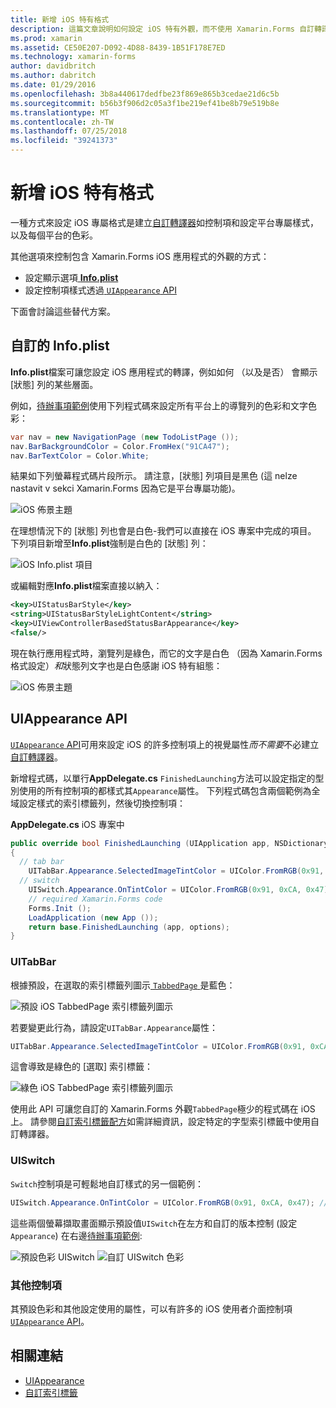 ```yaml
---
title: 新增 iOS 特有格式
description: 這篇文章說明如何設定 iOS 特有外觀，而不使用 Xamarin.Forms 自訂轉譯器。
ms.prod: xamarin
ms.assetid: CE50E207-D092-4D88-8439-1B51F178E7ED
ms.technology: xamarin-forms
author: davidbritch
ms.author: dabritch
ms.date: 01/29/2016
ms.openlocfilehash: 3b8a440617dedfbe23f869e865b3cedae21d6c5b
ms.sourcegitcommit: b56b3f906d2c05a3f1be219ef41be8b79e519b8e
ms.translationtype: MT
ms.contentlocale: zh-TW
ms.lasthandoff: 07/25/2018
ms.locfileid: "39241373"
---
```

# <a name="adding-ios-specific-formatting"></a>新增 iOS 特有格式

一種方式來設定 iOS 專屬格式是建立[自訂轉譯器](~/xamarin-forms/app-fundamentals/custom-renderer/index.md)如控制項和設定平台專屬樣式，以及每個平台的色彩。

其他選項來控制包含 Xamarin.Forms iOS 應用程式的外觀的方式：

* 設定顯示選項[ **Info.plist**](#info-plist)
* 設定控制項樣式透過[ `UIAppearance` API](#uiappearance)

下面會討論這些替代方案。

<a name="info-plist"/>

## <a name="customizing-infoplist"></a>自訂的 Info.plist

**Info.plist**檔案可讓您設定 iOS 應用程式的轉譯，例如如何 （以及是否） 會顯示 [狀態] 列的某些層面。

例如，[待辦事項範例](https://developer.xamarin.com/samples/xamarin-forms/Todo/)使用下列程式碼來設定所有平台上的導覽列的色彩和文字色彩：

```csharp
var nav = new NavigationPage (new TodoListPage ());
nav.BarBackgroundColor = Color.FromHex("91CA47");
nav.BarTextColor = Color.White;
```

結果如下列螢幕程式碼片段所示。 請注意，[狀態] 列項目是黑色 (這 nelze nastavit v sekci Xamarin.Forms 因為它是平台專屬功能)。

![](theme-images/status-default-sml.png "iOS 佈景主題")

在理想情況下的 [狀態] 列也會是白色-我們可以直接在 iOS 專案中完成的項目。 下列項目新增至**Info.plist**強制是白色的 [狀態] 列：

![](theme-images/info-plist.png "iOS Info.plist 項目")

或編輯對應**Info.plist**檔案直接以納入：

```xml
<key>UIStatusBarStyle</key>
<string>UIStatusBarStyleLightContent</string>
<key>UIViewControllerBasedStatusBarAppearance</key>
<false/>
```

現在執行應用程式時，瀏覽列是綠色，而它的文字是白色 （因為 Xamarin.Forms 格式設定）*和*狀態列文字也是白色感謝 iOS 特有組態：

![](theme-images/status-white-sml.png "iOS 佈景主題")

<a name="uiappearance"/>

## <a name="uiappearance-api"></a>UIAppearance API

[ `UIAppearance` API](~/ios/user-interface/ios-ui/introduction-to-the-appearance-api.md)可用來設定 iOS 的許多控制項上的視覺屬性*而不需要*不必建立[自訂轉譯器](~/xamarin-forms/app-fundamentals/custom-renderer/index.md)。

新增程式碼，以單行**AppDelegate.cs** `FinishedLaunching`方法可以設定指定的型別使用的所有控制項的都樣式其`Appearance`屬性。 下列程式碼包含兩個範例為全域設定樣式的索引標籤列，然後切換控制項：

**AppDelegate.cs** iOS 專案中

```csharp
public override bool FinishedLaunching (UIApplication app, NSDictionary options)
{
  // tab bar
    UITabBar.Appearance.SelectedImageTintColor = UIColor.FromRGB(0x91, 0xCA, 0x47); // green
  // switch
    UISwitch.Appearance.OnTintColor = UIColor.FromRGB(0x91, 0xCA, 0x47); // green
    // required Xamarin.Forms code
    Forms.Init ();
    LoadApplication (new App ());
    return base.FinishedLaunching (app, options);
}
```

### <a name="uitabbar"></a>UITabBar

根據預設，在選取的索引標籤列圖示[ `TabbedPage` ](~/xamarin-forms/app-fundamentals/navigation/tabbed-page.md)是藍色：

![](theme-images/tabbar-default.png "預設 iOS TabbedPage 索引標籤列圖示")

若要變更此行為，請設定`UITabBar.Appearance`屬性：

```csharp
UITabBar.Appearance.SelectedImageTintColor = UIColor.FromRGB(0x91, 0xCA, 0x47); // green
```

這會導致是綠色的 [選取] 索引標籤：

![](theme-images/tabbar-custom.png "綠色 iOS TabbedPage 索引標籤列圖示")

使用此 API 可讓您自訂的 Xamarin.Forms 外觀`TabbedPage`極少的程式碼在 iOS 上。 請參閱[自訂索引標籤配方](https://github.com/xamarin/recipes/tree/master/Recipes/xamarin-forms/iOS/customize-tabs)如需詳細資訊，設定特定的字型索引標籤中使用自訂轉譯器。

### <a name="uiswitch"></a>UISwitch

`Switch`控制項是可輕鬆地自訂樣式的另一個範例：

```csharp
UISwitch.Appearance.OnTintColor = UIColor.FromRGB(0x91, 0xCA, 0x47); // green
```

這些兩個螢幕擷取畫面顯示預設值`UISwitch`在左方和自訂的版本控制 (設定`Appearance`) 在右邊[待辦事項範例](https://developer.xamarin.com/samples/xamarin-forms/Todo/):

![](theme-images/switch-default.png "預設色彩 UISwitch") ![](theme-images/switch-custom.png "自訂 UISwitch 色彩")

### <a name="other-controls"></a>其他控制項

其預設色彩和其他設定使用的屬性，可以有許多的 iOS 使用者介面控制項[ `UIAppearance` API](~/ios/user-interface/ios-ui/introduction-to-the-appearance-api.md)。



## <a name="related-links"></a>相關連結

- [UIAppearance](~/ios/user-interface/ios-ui/introduction-to-the-appearance-api.md)
- [自訂索引標籤](https://github.com/xamarin/recipes/tree/master/Recipes/xamarin-forms/iOS/customize-tabs)
